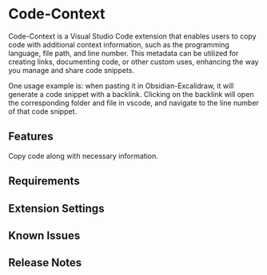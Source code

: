 # Code-Context

Code-Context is a Visual Studio Code extension that enables users to copy code with additional context information, such as the programming language, file path, and line number. This metadata can be utilized for creating links, documenting code, or other custom uses, enhancing the way you manage and share code snippets.

One usage example is: when pasting it in Obsidian-Excalidraw, it will generate a code snippet with a backlink. Clicking on the backlink will open the corresponding folder and file in vscode, and navigate to the line number of that code snippet.

## Features

Copy code along with necessary information.

## Requirements


## Extension Settings


## Known Issues


## Release Notes

